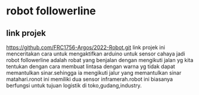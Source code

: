 # robot followerline
## link projek
https://github.com/FRC1756-Argos/2022-Robot.git
link projek ini menceritakan cara untuk mengaktifkan arduino untuk sensor cahaya
jadi robot followerline adalah robat yang benjalan dengan mengikuti jalan yg kita tentukan dengan cara membuat lintasa dengan warna yg tidak dapat memantulkan sinar.sehingga ia mengikuti jalur yang memantulkan sinar matahari.ronot ini memiliki dua sensor inframerah.robot ini biasanya berfungsi untuk tujuan logistik di toko,gudang,industry.
